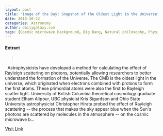 ```yaml
---
layout: post
title: "Image of the Day: Snapshot of the Oldest Light in the Universe"
date: 2015-10-22
categories: Astronomy
author: dailygalaxy.com
tags: [Cosmic microwave background, Big Bang, Natural philosophy, Physical cosmology, Astronomy, Applied and interdisciplinary physics, Physics, Physical sciences, Cosmology, Electromagnetic radiation, Outer space, Atomic molecular and optical physics, Nature, Science, Electrodynamics, Astrophysics, Physical universe, Chemistry]
---
```





#### Extract
> 
 

 
Astrophysicists have developed a method for calculating the effect of Rayleigh scattering on photons, potentially allowing researchers to better understand the formation of the Universe. The CMB is the oldest light in the universe, which originated when electrons combined with protons to form the first atoms. These primordial atoms were also the first to Rayleigh scatter light.
University of British Columbia theoretical cosmology graduate student Elham Alipour, UBC physicist Kris Sigurdson and Ohio State University astrophysicist Christopher Hirata probed the effect of Rayleigh scattering -- the process that makes the sky appear blue when the Sun's photons are scattered by molecules in the atmosphere -- on the cosmic microwave b...



[Visit Link](http://www.dailygalaxy.com/my_weblog/2015/10/image-of-the-day-snapshot-of-the-oldest-light-in-the-universe.html)



